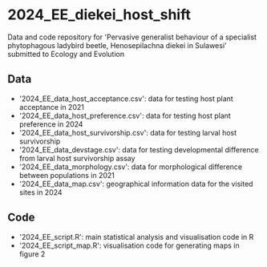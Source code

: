 # 2024_EE_diekei_host_shift
Data and code repository for 'Pervasive generalist behaviour of a specialist phytophagous ladybird beetle, Henosepilachna diekei in Sulawesi' submitted to Ecology and Evolution

## Data
- '2024_EE_data_host_acceptance.csv': data for testing host plant acceptance in 2021
- '2024_EE_data_host_preference.csv': data for testing host plant preference in 2024
- '2024_EE_data_host_survivorship.csv': data for testing larval host survivorship
- '2024_EE_data_devstage.csv': data for testing developmental difference from larval host survivorship assay
- '2024_EE_data_morphology.csv': data for morphological difference between populations in 2021
- '2024_EE_data_map.csv': geographical information data for the visited sites in 2024

## Code
- '2024_EE_script.R': main statistical analysis and visualisation code in R
- '2024_EE_script_map.R': visualisation code for generating maps in figure 2
